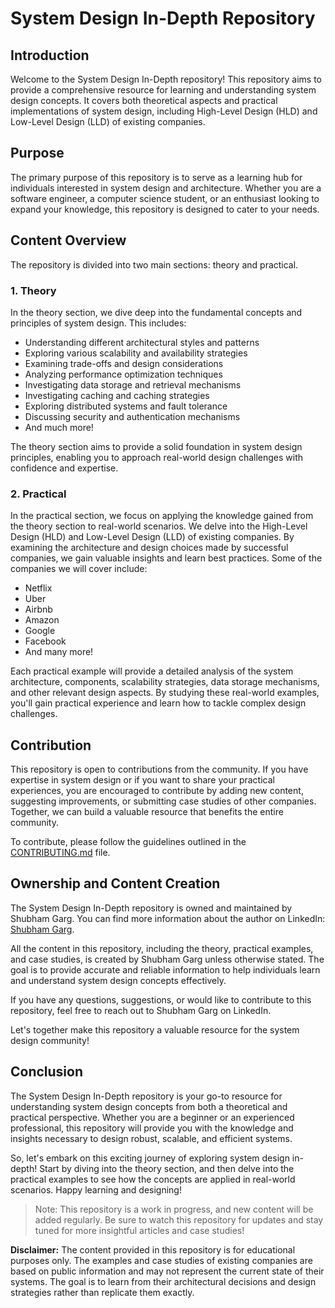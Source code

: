 # System Design In-Depth Repository

## Introduction

Welcome to the System Design In-Depth repository! This repository aims to provide a comprehensive resource for learning and understanding system design concepts. It covers both theoretical aspects and practical implementations of system design, including High-Level Design (HLD) and Low-Level Design (LLD) of existing companies.

## Purpose

The primary purpose of this repository is to serve as a learning hub for individuals interested in system design and architecture. Whether you are a software engineer, a computer science student, or an enthusiast looking to expand your knowledge, this repository is designed to cater to your needs.

## Content Overview

The repository is divided into two main sections: theory and practical.

### 1. Theory

In the theory section, we dive deep into the fundamental concepts and principles of system design. This includes:

- Understanding different architectural styles and patterns
- Exploring various scalability and availability strategies
- Examining trade-offs and design considerations
- Analyzing performance optimization techniques
- Investigating data storage and retrieval mechanisms
- Investigating caching and caching strategies
- Exploring distributed systems and fault tolerance
- Discussing security and authentication mechanisms
- And much more!

The theory section aims to provide a solid foundation in system design principles, enabling you to approach real-world design challenges with confidence and expertise.

### 2. Practical

In the practical section, we focus on applying the knowledge gained from the theory section to real-world scenarios. We delve into the High-Level Design (HLD) and Low-Level Design (LLD) of existing companies. By examining the architecture and design choices made by successful companies, we gain valuable insights and learn best practices. Some of the companies we will cover include:

- Netflix
- Uber
- Airbnb
- Amazon
- Google
- Facebook
- And many more!

Each practical example will provide a detailed analysis of the system architecture, components, scalability strategies, data storage mechanisms, and other relevant design aspects. By studying these real-world examples, you'll gain practical experience and learn how to tackle complex design challenges.

## Contribution

This repository is open to contributions from the community. If you have expertise in system design or if you want to share your practical experiences, you are encouraged to contribute by adding new content, suggesting improvements, or submitting case studies of other companies. Together, we can build a valuable resource that benefits the entire community.

To contribute, please follow the guidelines outlined in the [CONTRIBUTING.md](./CONTRIBUTING.md) file.

## Ownership and Content Creation

The System Design In-Depth repository is owned and maintained by Shubham Garg. You can find more information about the author on LinkedIn: [Shubham Garg](https://www.linkedin.com/in/shubhaga/).

All the content in this repository, including the theory, practical examples, and case studies, is created by Shubham Garg unless otherwise stated. The goal is to provide accurate and reliable information to help individuals learn and understand system design concepts effectively.

If you have any questions, suggestions, or would like to contribute to this repository, feel free to reach out to Shubham Garg on LinkedIn.

Let's together make this repository a valuable resource for the system design community!

## Conclusion

The System Design In-Depth repository is your go-to resource for understanding system design concepts from both a theoretical and practical perspective. Whether you are a beginner or an experienced professional, this repository will provide you with the knowledge and insights necessary to design robust, scalable, and efficient systems.

So, let's embark on this exciting journey of exploring system design in-depth! Start by diving into the theory section, and then delve into the practical examples to see how the concepts are applied in real-world scenarios. Happy learning and designing!

> Note: This repository is a work in progress, and new content will be added regularly. Be sure to watch this repository for updates and stay tuned for more insightful articles and case studies!

**Disclaimer:** The content provided in this repository is for educational purposes only. The examples and case studies of existing companies are based on public information and may not represent the current state of their systems. The goal is to learn from their architectural decisions and design strategies rather than replicate them exactly.
